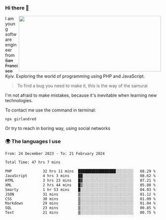 ### Hi there 👋  

<img align='right' src="https://github-readme-stats.vercel.app/api?username=girlandred&count_private=true&show_icons=true&include_all_commits=true&hide_rank=true&hide_title=true&theme=buefy&card_width=300" width=460 height=180>


I am young software engineer from ~~San Francisco~~ Kyiv. Exploring the world of programming using PHP and JavaScript.


> To find a bug you need to make it, this is the way of the samurai



I'm not afraid to make mistakes, because it's inevitable when learning new technologies.

To contact me use the command in terminal:

```
npx girlandred
```

Or try to reach in boring way, using social networks


### 🌍 The languages I use

<!--START_SECTION:waka-->

```txt
From: 24 December 2023 - To: 21 February 2024

Total Time: 47 hrs 7 mins

PHP              32 hrs 11 mins  █████████████████░░░░░░░░   68.29 %
JavaScript       4 hrs 3 mins    ██░░░░░░░░░░░░░░░░░░░░░░░   08.62 %
HTML             3 hrs 23 mins   █▓░░░░░░░░░░░░░░░░░░░░░░░   07.21 %
XML              2 hrs 44 mins   █▒░░░░░░░░░░░░░░░░░░░░░░░   05.80 %
Smarty           1 hr 53 mins    █░░░░░░░░░░░░░░░░░░░░░░░░   04.03 %
JSON             31 mins         ▒░░░░░░░░░░░░░░░░░░░░░░░░   01.12 %
CSS              30 mins         ▒░░░░░░░░░░░░░░░░░░░░░░░░   01.09 %
Markdown         29 mins         ▒░░░░░░░░░░░░░░░░░░░░░░░░   01.04 %
SQL              23 mins         ▒░░░░░░░░░░░░░░░░░░░░░░░░   00.85 %
Text             21 mins         ▒░░░░░░░░░░░░░░░░░░░░░░░░   00.75 %
```

<!--END_SECTION:waka-->
